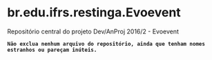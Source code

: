 # br.edu.ifrs.restinga.Evoevent
Repositório central do projeto Dev/AnProj 2016/2 - Evoevent

**`Não exclua nenhum arquivo do repositório, ainda que tenham nomes estranhos ou pareçam inúteis.`**

